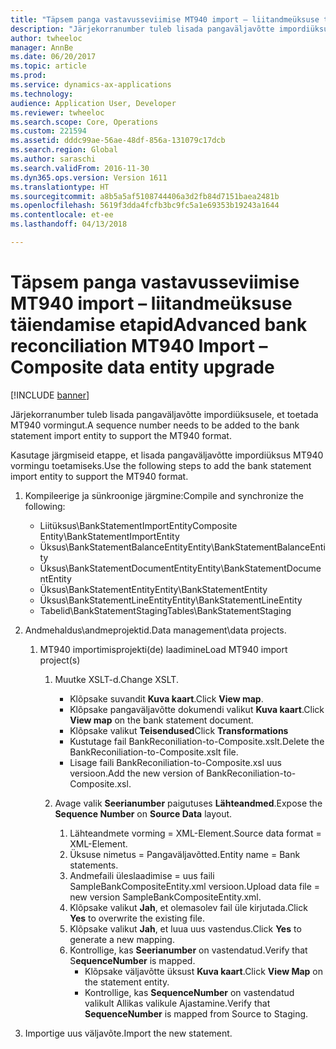 ```yaml
---
title: "Täpsem panga vastavusseviimise MT940 import – liitandmeüksuse täiendamise etapid"
description: "Järjekorranumber tuleb lisada pangaväljavõtte impordiüksusele, et toetada MT940 vormingut."
author: twheeloc
manager: AnnBe
ms.date: 06/20/2017
ms.topic: article
ms.prod: 
ms.service: dynamics-ax-applications
ms.technology: 
audience: Application User, Developer
ms.reviewer: twheeloc
ms.search.scope: Core, Operations
ms.custom: 221594
ms.assetid: dddc99ae-56ae-48df-856a-131079c17dcb
ms.search.region: Global
ms.author: saraschi
ms.search.validFrom: 2016-11-30
ms.dyn365.ops.version: Version 1611
ms.translationtype: HT
ms.sourcegitcommit: a8b5a5af5108744406a3d2fb84d7151baea2481b
ms.openlocfilehash: 5619f3dda4fcfb3bc9fc5a1e69353b19243a1644
ms.contentlocale: et-ee
ms.lasthandoff: 04/13/2018

---
```


# <a name="advanced-bank-reconciliation-mt940-import--composite-data-entity-upgrade"></a><span data-ttu-id="a60a9-103">Täpsem panga vastavusseviimise MT940 import – liitandmeüksuse täiendamise etapid</span><span class="sxs-lookup"><span data-stu-id="a60a9-103">Advanced bank reconciliation MT940 Import – Composite data entity upgrade</span></span>

[!INCLUDE [banner](../includes/banner.md)]

<span data-ttu-id="a60a9-104">Järjekorranumber tuleb lisada pangaväljavõtte impordiüksusele, et toetada MT940 vormingut.</span><span class="sxs-lookup"><span data-stu-id="a60a9-104">A sequence number needs to be added to the bank statement import entity to support the MT940 format.</span></span> 

<span data-ttu-id="a60a9-105">Kasutage järgmiseid etappe, et lisada pangaväljavõtte impordiüksus MT940 vormingu toetamiseks.</span><span class="sxs-lookup"><span data-stu-id="a60a9-105">Use the following steps to add the bank statement import entity to support the MT940 format.</span></span>

1.  <span data-ttu-id="a60a9-106">Kompileerige ja sünkroonige järgmine:</span><span class="sxs-lookup"><span data-stu-id="a60a9-106">Compile and synchronize the following:</span></span>
    -   <span data-ttu-id="a60a9-107">Liitüksus\\BankStatementImportEntity</span><span class="sxs-lookup"><span data-stu-id="a60a9-107">Composite Entity\\BankStatementImportEntity</span></span>
    -   <span data-ttu-id="a60a9-108">Üksus\\BankStatementBalanceEntity</span><span class="sxs-lookup"><span data-stu-id="a60a9-108">Entity\\BankStatementBalanceEntity</span></span>
    -   <span data-ttu-id="a60a9-109">Üksus\\BankStatementDocumentEntity</span><span class="sxs-lookup"><span data-stu-id="a60a9-109">Entity\\BankStatementDocumentEntity</span></span>
    -   <span data-ttu-id="a60a9-110">Üksus\\BankStatementEntity</span><span class="sxs-lookup"><span data-stu-id="a60a9-110">Entity\\BankStatementEntity</span></span>
    -   <span data-ttu-id="a60a9-111">Üksus\\BankStatementLineEntity</span><span class="sxs-lookup"><span data-stu-id="a60a9-111">Entity\\BankStatementLineEntity</span></span>
    -   <span data-ttu-id="a60a9-112">Tabelid\\BankStatementStaging</span><span class="sxs-lookup"><span data-stu-id="a60a9-112">Tables\\BankStatementStaging</span></span>

2.  <span data-ttu-id="a60a9-113">Andmehaldus\\andmeprojektid.</span><span class="sxs-lookup"><span data-stu-id="a60a9-113">Data management\\data projects.</span></span>
    1.  <span data-ttu-id="a60a9-114">MT940 importimisprojekti(de) laadimine</span><span class="sxs-lookup"><span data-stu-id="a60a9-114">Load MT940 import project(s)</span></span>
        1.  <span data-ttu-id="a60a9-115">Muutke XSLT-d.</span><span class="sxs-lookup"><span data-stu-id="a60a9-115">Change XSLT.</span></span>
            -   <span data-ttu-id="a60a9-116">Klõpsake suvandit **Kuva kaart**.</span><span class="sxs-lookup"><span data-stu-id="a60a9-116">Click **View map**.</span></span>
            -   <span data-ttu-id="a60a9-117">Klõpsake pangaväljavõtte dokumendi valikut **Kuva kaart**.</span><span class="sxs-lookup"><span data-stu-id="a60a9-117">Click **View map** on the bank statement document.</span></span>
            -   <span data-ttu-id="a60a9-118">Klõpsake valikut **Teisendused**</span><span class="sxs-lookup"><span data-stu-id="a60a9-118">Click **Transformations**</span></span>
            -   <span data-ttu-id="a60a9-119">Kustutage fail BankReconiliation-to-Composite.xslt.</span><span class="sxs-lookup"><span data-stu-id="a60a9-119">Delete the BankReconiliation-to-Composite.xslt file.</span></span>
            -   <span data-ttu-id="a60a9-120">Lisage faili BankReconiliation-to-Composite.xsl uus versioon.</span><span class="sxs-lookup"><span data-stu-id="a60a9-120">Add the new version of BankReconiliation-to-Composite.xsl.</span></span>

        2.  <span data-ttu-id="a60a9-121">Avage valik **Seerianumber** paigutuses **Lähteandmed**.</span><span class="sxs-lookup"><span data-stu-id="a60a9-121">Expose the **Sequence Number** on **Source Data** layout.</span></span>
            1.  <span data-ttu-id="a60a9-122">Lähteandmete vorming = XML-Element.</span><span class="sxs-lookup"><span data-stu-id="a60a9-122">Source data format = XML-Element.</span></span>
            2.  <span data-ttu-id="a60a9-123">Üksuse nimetus = Pangaväljavõtted.</span><span class="sxs-lookup"><span data-stu-id="a60a9-123">Entity name = Bank statements.</span></span>
            3.  <span data-ttu-id="a60a9-124">Andmefaili üleslaadimise = uus faili SampleBankCompositeEntity.xml versioon.</span><span class="sxs-lookup"><span data-stu-id="a60a9-124">Upload data file = new version SampleBankCompositeEntity.xml.</span></span>
            4.  <span data-ttu-id="a60a9-125">Klõpsake valikut **Jah**, et olemasolev fail üle kirjutada.</span><span class="sxs-lookup"><span data-stu-id="a60a9-125">Click **Yes** to overwrite the existing file.</span></span>
            5.  <span data-ttu-id="a60a9-126">Klõpsake valikut **Jah**, et luua uus vastendus.</span><span class="sxs-lookup"><span data-stu-id="a60a9-126">Click **Yes** to generate a new mapping.</span></span>
            6.  <span data-ttu-id="a60a9-127">Kontrollige, kas **Seerianumber** on vastendatud.</span><span class="sxs-lookup"><span data-stu-id="a60a9-127">Verify that S**equenceNumber** is mapped.</span></span>
                -   <span data-ttu-id="a60a9-128">Klõpsake väljavõtte üksust **Kuva kaart**.</span><span class="sxs-lookup"><span data-stu-id="a60a9-128">Click **View Map** on the statement entity.</span></span>
                -   <span data-ttu-id="a60a9-129">Kontrollige, kas **SequenceNumber** on vastendatud valikult Allikas valikule Ajastamine.</span><span class="sxs-lookup"><span data-stu-id="a60a9-129">Verify that **SequenceNumber** is mapped from Source to Staging.</span></span>

3.  <span data-ttu-id="a60a9-130">Importige uus väljavõte.</span><span class="sxs-lookup"><span data-stu-id="a60a9-130">Import the new statement.</span></span>





